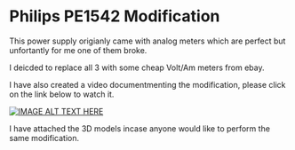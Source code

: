 # Philips PE1542 Modification

This power supply origianly came with analog meters which are perfect but unfortantly for me one of them broke.

I deicded to replace all 3 with some cheap Volt/Am meters from ebay.

I have also created a video documentmenting the modification, please click on the link below to watch it.

[![IMAGE ALT TEXT HERE](https://img.youtube.com/vi/GQAOcTNk6Aw/0.jpg)](https://www.youtube.com/embed/GQAOcTNk6Aw)


I have attached the 3D models incase anyone would like to perform the same modification.

